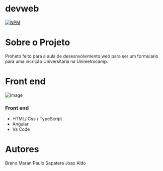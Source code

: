 # devweb
[![NPM](https://img.shields.io/npm/l/react)](https://github.com/Daniel-BS-Dev/bootcamp-devsuperior/blob/main/LICENSE)

# Sobre o Projeto

Proheto feito para a aula de desesnvolvimento web para ser um formulario para uma incrição Universitaria na Unimetrocamp. 

# Front end 
 ![image](https://user-images.githubusercontent.com/98771461/164798697-eb627c5a-0cb5-482d-8b57-73927654014c.png)

### Front end
   - HTML/ Css / TypeScript
   - Angular
   - Vs Code
   
# Autores 

Breno Maran
Paulo Sapatera
Joao Aldo

